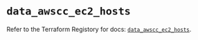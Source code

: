 # `data_awscc_ec2_hosts`

Refer to the Terraform Registory for docs: [`data_awscc_ec2_hosts`](https://registry.terraform.io/providers/hashicorp/awscc/0.70.0/docs/data-sources/ec2_hosts).
